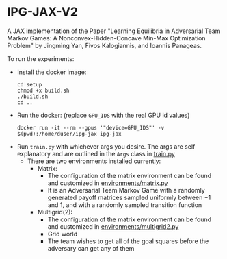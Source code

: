 # IPG-JAX-V2
A JAX implementation of the Paper "Learning Equilibria in Adversarial Team Markov Games: A Nonconvex-Hidden-Concave Min-Max Optimization Problem" by Jingming Yan, Fivos Kalogiannis, and Ioannis Panageas.

To run the experiments:
- Install the docker image:
    ```
    cd setup
    chmod +x build.sh
    ./build.sh
    cd ..
    ```
- Run the docker: (replace `GPU_IDS` with the real GPU id values)
    ```
    docker run -it --rm --gpus '"device=GPU_IDS"' -v $(pwd):/home/duser/ipg-jax ipg-jax
    ```
- Run `train.py` with whichever args you desire. The args are self explanatory and are outlined in the `Args` class in [train.py](train.py)
    - There are two environments installed currently: 
        - Matrix:
            - The configuration of the matrix environment can be found and customized in [environments/matrix.py](environments/matrix.py)
            - It is an Adversarial Team Markov Game with a randomly generated payoff matrices sampled uniformly between $-1$ and $1$, and with a randomly sampled transition function
        - Multigrid(2):
            - The configuration of the matrix environment can be found and customized in [environments/multigrid2.py](environments/multigrid2.py)
            - Grid world
            - The team wishes to get all of the goal squares before the adversary can get any of them
